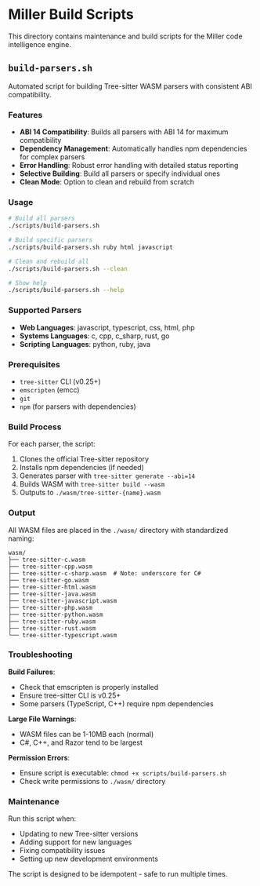 # Miller Build Scripts

This directory contains maintenance and build scripts for the Miller code intelligence engine.

## `build-parsers.sh`

Automated script for building Tree-sitter WASM parsers with consistent ABI compatibility.

### Features

- **ABI 14 Compatibility**: Builds all parsers with ABI 14 for maximum compatibility
- **Dependency Management**: Automatically handles npm dependencies for complex parsers
- **Error Handling**: Robust error handling with detailed status reporting
- **Selective Building**: Build all parsers or specify individual ones
- **Clean Mode**: Option to clean and rebuild from scratch

### Usage

```bash
# Build all parsers
./scripts/build-parsers.sh

# Build specific parsers
./scripts/build-parsers.sh ruby html javascript

# Clean and rebuild all
./scripts/build-parsers.sh --clean

# Show help
./scripts/build-parsers.sh --help
```

### Supported Parsers

- **Web Languages**: javascript, typescript, css, html, php
- **Systems Languages**: c, cpp, c_sharp, rust, go
- **Scripting Languages**: python, ruby, java

### Prerequisites

- `tree-sitter` CLI (v0.25+)
- `emscripten` (emcc)
- `git`
- `npm` (for parsers with dependencies)

### Build Process

For each parser, the script:

1. Clones the official Tree-sitter repository
2. Installs npm dependencies (if needed)
3. Generates parser with `tree-sitter generate --abi=14`
4. Builds WASM with `tree-sitter build --wasm`
5. Outputs to `./wasm/tree-sitter-{name}.wasm`

### Output

All WASM files are placed in the `./wasm/` directory with standardized naming:

```
wasm/
├── tree-sitter-c.wasm
├── tree-sitter-cpp.wasm
├── tree-sitter-c-sharp.wasm  # Note: underscore for C#
├── tree-sitter-go.wasm
├── tree-sitter-html.wasm
├── tree-sitter-java.wasm
├── tree-sitter-javascript.wasm
├── tree-sitter-php.wasm
├── tree-sitter-python.wasm
├── tree-sitter-ruby.wasm
├── tree-sitter-rust.wasm
└── tree-sitter-typescript.wasm
```

### Troubleshooting

**Build Failures**:
- Check that emscripten is properly installed
- Ensure tree-sitter CLI is v0.25+
- Some parsers (TypeScript, C++) require npm dependencies

**Large File Warnings**:
- WASM files can be 1-10MB each (normal)
- C#, C++, and Razor tend to be largest

**Permission Errors**:
- Ensure script is executable: `chmod +x scripts/build-parsers.sh`
- Check write permissions to `./wasm/` directory

### Maintenance

Run this script when:
- Updating to new Tree-sitter versions
- Adding support for new languages
- Fixing compatibility issues
- Setting up new development environments

The script is designed to be idempotent - safe to run multiple times.